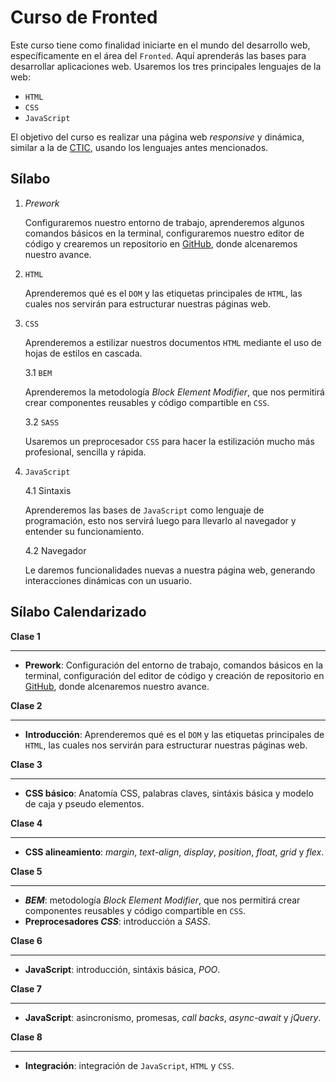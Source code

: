 # Curso de Fronted

Este curso tiene como finalidad iniciarte en el mundo del desarrollo web, específicamente en el área del `Fronted`. Aquí aprenderás las bases para desarrollar aplicaciones web. Usaremos los tres principales lenguajes de la web:

-   `HTML`
-   `CSS`
-   `JavaScript`

El objetivo del curso es realizar una página web _responsive_ y dinámica, similar a la de [CTIC](https://www.ctic.uni.edu.pe/), usando los lenguajes antes mencionados.

## Sílabo

1.  _Prework_

    Configuraremos nuestro entorno de trabajo, aprenderemos algunos comandos básicos en la terminal, configuraremos nuestro editor de código y crearemos un repositorio en [GitHub](https://github.com), donde alcenaremos nuestro avance.

2.  `HTML`

    Aprenderemos qué es el `DOM` y las etiquetas principales de `HTML`, las cuales nos servirán para estructurar nuestras páginas web.

3.  `CSS`

    Aprenderemos a estilizar nuestros documentos `HTML` mediante el uso de hojas de estilos en cascada.

    3.1 `BEM`

    Aprenderemos la metodología _Block Element Modifier_, que nos permitirá crear componentes reusables y código compartible en `CSS`.

    3.2 `SASS`

    Usaremos un preprocesador `CSS` para hacer la estilización mucho más profesional, sencilla y rápida.

4.  `JavaScript`

    4.1 Sintaxis

    Aprenderemos las bases de `JavaScript` como lenguaje de programación, esto nos servirá luego para llevarlo al navegador y entender su funcionamiento.

    4.2 Navegador

    Le daremos funcionalidades nuevas a nuestra página web, generando interacciones dinámicas con un usuario.

## Sílabo Calendarizado

**Clase 1**

---

-   **Prework**: Configuración del entorno de trabajo, comandos básicos en la terminal, configuración del editor de código y creación de repositorio en [GitHub](https://github.com), donde alcenaremos nuestro avance.

**Clase 2**

---

-   **Introducción**: Aprenderemos qué es el `DOM` y las etiquetas principales de `HTML`, las cuales nos servirán para estructurar nuestras páginas web.

**Clase 3**

---

-   **CSS básico**: Anatomía CSS, palabras claves, sintáxis básica y modelo de caja y pseudo elementos.

**Clase 4**

---

-   **CSS alineamiento**: _margin_, _text-align_, _display_, _position_, _float_, _grid_ y _flex_.

**Clase 5**

---

-   **_BEM_**: metodología _Block Element Modifier_, que nos permitirá crear componentes reusables y código compartible en `CSS`.
-   **Preprocesadores _CSS_**: introducción a _SASS_.

**Clase 6**

---

-   **JavaScript**: introducción, sintáxis básica, _POO_.

**Clase 7**

---

-   **JavaScript**: asincronismo, promesas, _call backs_, _async-await_ y _jQuery_.

**Clase 8**

---

-   **Integración**: integración de `JavaScript`, `HTML` y `CSS`.
